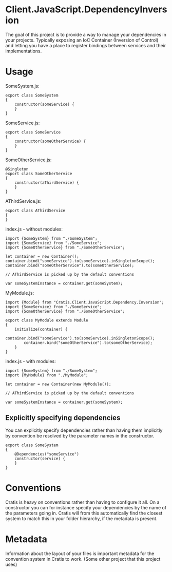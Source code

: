 # Client.JavaScript.DependencyInversion

The goal of this project is to provide a way to manage your dependencies in your projects.
Typically exposing an IoC Container (Inversion of Control) and letting you have a place
to register bindings between services and their implementations. 


# Usage

SomeSystem.js:

    export class SomeSystem
    {
        constructor(someService) {
        }
    }

SomeService.js:

    export class SomeService
    {
        constructor(someOtherService) {
        }
    }

SomeOtherService.js:

    @Singleton
    export class SomeOtherService
    {
        constructor(aThirdService) {
        }
    }


AThirdService.js: 

    export class AThirdService
    {
    }

index.js - without modules:

    import {SomeSystem} from "./SomeSystem";
    import {SomeService} from "./SomeService";
    import {SomeOtherService} from "./SomeOtherService";

    let container = new Container();
    container.bind("someService").to(someService).inSingletonScope();
    container.bind("someOtherService").to(someOtherService);

    // AThirdService is picked up by the default conventions

    var someSystemInstance = container.get(someSystem);


MyModule.js:

    import {Module} from "Cratis.Client.JavaScript.Dependency.Inversion";
    import {SomeService} from "./SomeService";
    import {SomeOtherService} from "./SomeOtherService";

    export class MyModule extends Module
    {
        initialize(container) {
            container.bind("someService").to(someService).inSingletonScope();
            container.bind("someOtherService").to(someOtherService);
        }
    } 

index.js - with modules:

    import {SomeSystem} from "./SomeSystem";
    import {MyModule} from "./MyModule";

    let container = new Container(new MyModule());

    // AThirdService is picked up by the default conventions

    var someSystemInstance = container.get(someSystem);


## Explicitly specifying dependencies

You can explicitly specify dependencies rather than having them implicitly by 
convention be resolved by the parameter names in the constructor. 

    export class SomeSystem
    {
        @Dependencies("someService")
        constructor(service) {
        }
    }


# Conventions

Cratis is heavy on conventions rather than having to configure it all. 
On a constructor you can for instance specify your dependencies by the name of
the parameters going in. Cratis will from this automatically find the closest
system to match this in your folder hierarchy, if the metadata is present. 

# Metadata

Information about the layout of your files is important metadata for the convention
system in Cratis to work. (Some other project that this project uses)
